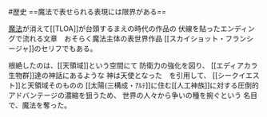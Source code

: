 #歴史
==魔法で表せられる表現には限界がある==

[魔法](魔法(三構成・ｱﾙﾃ))が消えて[[TLOA]]が台頭するまえの時代の作品の
伏線を貼ったエンディングで流れる文章　おそらく魔法主体の表世界作品
[[スカイショット・フランシージャ]]のセリフでもある。

根絶したのは、[[天領域]]という空間にて
防衛力の強化を図り、
[[エディアカラ生物群]]達の神話にあるような
神は天使となった　を引用して、
[[シークイエスト]]と天領域そのものの
[[太陽(三構成・ｱﾙﾃ]]に住む[[人工神族]]に対する圧倒的アドバンテージの濃縮を狙うため、
世界の人々から争いの種を捥ぐという
名目で、魔法を奪った。

